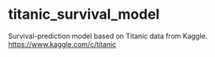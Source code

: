 # titanic_survival_model
 Survival-prediction model based on Titanic data from Kaggle. 
https://www.kaggle.com/c/titanic

